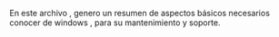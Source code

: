 En este archivo , genero un resumen de aspectos básicos necesarios conocer de windows , para su mantenimiento y soporte.

